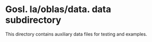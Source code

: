 # Gosl. la/oblas/data. data subdirectory

This directory contains auxiliary data files for testing and examples.
